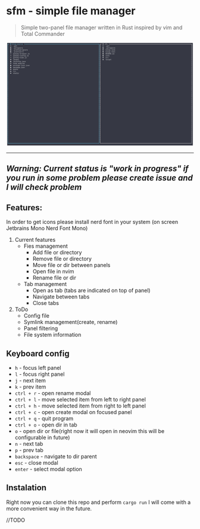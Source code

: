 # sfm - simple file manager

> Simple two-panel file manager written in Rust inspired by vim and Total Commander

![screenshot](./screen.png)

---
*Warning: Current status is "work in progress" if you run in some problem please create issue and I will check problem*
---

## Features:
In order to get icons please install nerd font in your system (on screen Jetbrains Mono Nerd Font Mono)

1. Current features
    * Fies management
        - Add file or directory
        - Remove file or directory
        - Move file or dir between panels
        - Open file in nvim
        - Rename file or dir
    * Tab management
        - Open as tab (tabs are indicated on top of panel)
        - Navigate between tabs
        - Close tabs 
2. ToDo
    - Config file
    - Symlink management(create, rename)
    - Panel filtering
    - File system information

## Keyboard config
- `h` - focus left panel
- `l` - focus right panel
- `j` - next item 
- `k` - prev item 
- `ctrl + r` - open rename modal
- `ctrl + l` - move selected item from left to right panel  
- `ctrl + h` - move selected item from right to left panel
- `ctrl + c` - open create modal on focused panel 
- `ctrl + q` - quit program 
- `ctrl + o` - open dir in tab 
- `o` - open dir or file(right now it will open in neovim this will be configurable in future) 
- `n` - next tab 
- `p` - prev tab 
- `backspace` - navigate to dir parent 
- `esc` - close modal 
- `enter` - select modal option 

## Instalation 

Right now you can clone this repo and perform `cargo run` I will come with a more convenient way in the future.

//TODO
